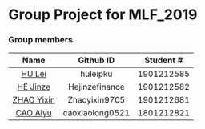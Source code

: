 # Group Project for MLF_2019

### Group members
Name | Github ID | Student # 
:-: | :-: | :-:
[HU Lei](https://github.com/huleipku)     |     huleipku     |     1901212585    
[HE Jinze](https://github.com/Hejinzefinance)     |     Hejinzefinance     |     1901212582    
[ZHAO Yixin](https://github.com/Zhaoyixin9705)     |     Zhaoyixin9705     |     1901212681    
[CAO Aiyu](https://github.com/caoxiaolong0521)     |     caoxiaolong0521     |     1801212821    
